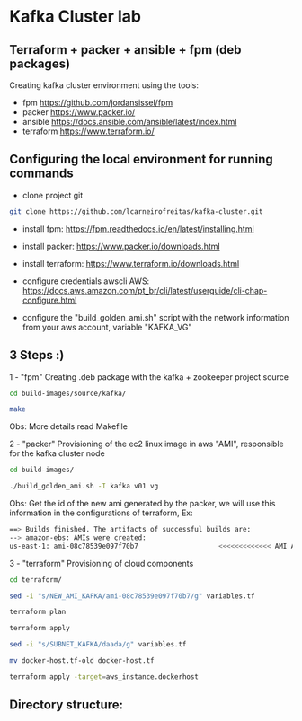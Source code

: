 # Kafka Cluster lab


## Terraform + packer + ansible + fpm (deb packages)

Creating kafka cluster environment using the tools:

- fpm                https://github.com/jordansissel/fpm
- packer             https://www.packer.io/
- ansible            https://docs.ansible.com/ansible/latest/index.html
- terraform          https://www.terraform.io/


## Configuring the local environment for running commands

- clone project git
```bash
git clone https://github.com/lcarneirofreitas/kafka-cluster.git
```

- install fpm:                          https://fpm.readthedocs.io/en/latest/installing.html

- install packer:                       https://www.packer.io/downloads.html

- install terraform:                    https://www.terraform.io/downloads.html

- configure credentials awscli AWS:     https://docs.aws.amazon.com/pt_br/cli/latest/userguide/cli-chap-configure.html

- configure the "build_golden_ami.sh" script with the network information from your aws account, variable "KAFKA_VG"


## 3 Steps :)

1 - "fpm" Creating .deb package with the kafka + zookeeper project source
```bash
cd build-images/source/kafka/

make
```
Obs: More details read Makefile


2 - "packer" Provisioning of the ec2 linux image in aws "AMI", responsible for the kafka cluster node
```bash
cd build-images/

./build_golden_ami.sh -I kafka v01 vg
```
Obs: Get the id of the new ami generated by the packer, we will use this information in the configurations of terraform, Ex:

```bash
==> Builds finished. The artifacts of successful builds are:
--> amazon-ebs: AMIs were created:
us-east-1: ami-08c78539e097f70b7                    <<<<<<<<<<<<< AMI AWS kafka node
```

3 - "terraform" Provisioning of cloud components
```bash
cd terraform/

sed -i "s/NEW_AMI_KAFKA/ami-08c78539e097f70b7/g" variables.tf

terraform plan

terraform apply

sed -i "s/SUBNET_KAFKA/daada/g" variables.tf

mv docker-host.tf-old docker-host.tf

terraform apply -target=aws_instance.dockerhost
```

## Directory structure: